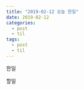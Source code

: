 ```yaml
---
title: "2019-02-12 오늘 한일"
date: 2019-02-12
categories:
  - post
  - til
tags:
  - post
  - til
---
```


한일

할일
